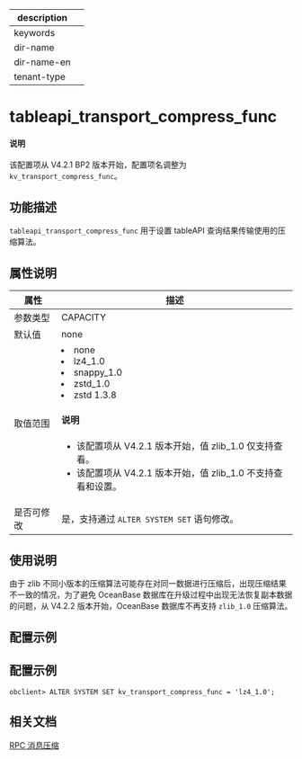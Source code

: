 |description||
|---|---|
|keywords||
|dir-name||
|dir-name-en||
|tenant-type||

# tableapi_transport_compress_func

<main id="notice" type='explain'>
<h4>说明</h4>
<p>该配置项从 V4.2.1 BP2 版本开始，配置项名调整为 <code>kv_transport_compress_func</code>。</p>
</main>

## 功能描述

`tableapi_transport_compress_func` 用于设置 tableAPI 查询结果传输使用的压缩算法。

## 属性说明

|   **属性**   |   **描述**    |
|------------------|--------------|
| 参数类型             | CAPACITY   |
| 默认值              | none |
| 取值范围             | <li> none   <li> lz4_1.0   <li> snappy_1.0   <li> zstd_1.0   <li> zstd 1.3.8  <main id="notice" type='explain'><h4>说明</h4><p></p><ul><li>该配置项从 V4.2.1 版本开始，值 zlib_1.0 仅支持查看。  </li><li>该配置项从 V4.2.1 版本开始，值 zlib_1.0 不支持查看和设置。 </li></ul></main>  |
| 是否可修改          | 是，支持通过 `ALTER SYSTEM SET` 语句修改。|

## 使用说明

由于 zlib 不同小版本的压缩算法可能存在对同一数据进行压缩后，出现压缩结果不一致的情况，为了避免 OceanBase 数据库在升级过程中出现无法恢复副本数据的问题，从 V4.2.2 版本开始，OceanBase 数据库不再支持 <code>zlib_1.0</code> 压缩算法。

## 配置示例
## 配置示例

  ```shell
  obclient> ALTER SYSTEM SET kv_transport_compress_func = 'lz4_1.0';
  ```

## 相关文档

[RPC 消息压缩](../../../../700.reference/600.api/800.obkv-rpc.md)